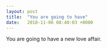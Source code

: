 ```yaml
---
layout: post
title:  "You are going to have"
date:   2018-11-06 08:40:03 +0000
---
```

You are going to have a new love affair.

